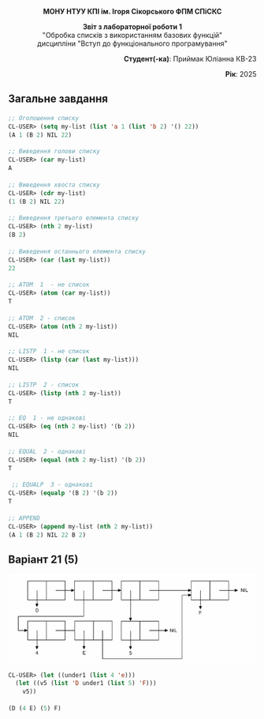 <p align="center"><b>МОНУ НТУУ КПІ ім. Ігоря Сікорського ФПМ СПіСКС</b></p>
<p align="center">
<b>Звіт з лабораторної роботи 1</b><br/>
"Обробка списків з використанням базових функцій"<br/>
дисципліни "Вступ до функціонального програмування"
</p>
<p align="right"><b>Студент(-ка)</b>: Приймак Юліанна КВ-23</p>
<p align="right"><b>Рік</b>: 2025</p>

## Загальне завдання

```lisp
;; Оголошення списку
CL-USER> (setq my-list (list 'a 1 (list 'b 2) '() 22))
(A 1 (B 2) NIL 22)

;; Виведення голови списку
CL-USER> (car my-list) 
A

;; Виведення хвоста списку
CL-USER> (cdr my-list) 
(1 (B 2) NIL 22)

;; Виведення третього елемента списку
CL-USER> (nth 2 my-list) 
(B 2)

;; Виведення останнього елемента списку
CL-USER> (car (last my-list)) 
22

;; ATOM  1  - не список
CL-USER> (atom (car my-list)) 
T

;; ATOM  2 - список
CL-USER> (atom (nth 2 my-list)) 
NIL

;; LISTP  1 - не список
CL-USER> (listp (car (last my-list))) 
NIL

;; LISTP  2 - список
CL-USER> (listp (nth 2 my-list)) 
T

;; EQ  1 - не однакові
CL-USER> (eq (nth 2 my-list) '(b 2))
NIL

;; EQUAL  2 - однакові
CL-USER> (equal (nth 2 my-list) '(b 2))
T

 ;; EQUALP  3 - однакові
CL-USER> (equalp '(B 2) '(b 2))
T

;; APPEND
CL-USER> (append my-list (nth 2 my-list))
(A 1 (B 2) NIL 22 B 2) 

```
## Варіант 21 (5)
<p align="center">
<img src="завдання.png">
 
```lisp
CL-USER> (let ((under1 (list 4 'e)))
  (let ((v5 (list 'D under1 (list 5) 'F)))
    v5))

(D (4 E) (5) F)
```
</p>

 

